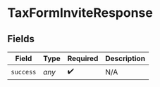 # TaxFormInviteResponse


## Fields

| Field              | Type               | Required           | Description        |
| ------------------ | ------------------ | ------------------ | ------------------ |
| `success`          | *any*              | :heavy_check_mark: | N/A                |